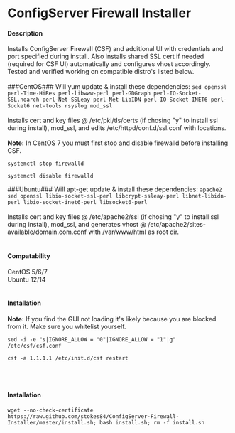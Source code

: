 ConfigServer Firewall Installer
===============================

#### Description ####
Installs ConfigServer Firewall (CSF) and additional UI with credentials and port specified during install. Also installs shared SSL cert if needed (required for CSF UI) automatically and configures vhost accordingly. Tested and verified working on compatible distro's listed below.
<br><br>
###CentOS###
Will yum update & install these dependencies: ```sed openssl perl-Time-HiRes perl-libwww-perl perl-GDGraph perl-IO-Socket-SSL.noarch perl-Net-SSLeay perl-Net-LibIDN perl-IO-Socket-INET6 perl-Socket6 net-tools rsyslog mod_ssl```
<br><br>
Installs cert and key files @ /etc/pki/tls/certs (if chosing "y" to install ssl during install), mod_ssl, and edits /etc/httpd/conf.d/ssl.conf with locations.
<br><br>
<b>Note:</b> In CentOS 7 you must first stop and disable firewalld before installing CSF. 
```
systemctl stop firewalld
```
```
systemctl disable firewalld
```
###Ubuntu###
Will apt-get update & install these dependencies: ```apache2 sed openssl libio-socket-ssl-perl libcrypt-ssleay-perl libnet-libidn-perl libio-socket-inet6-perl libsocket6-perl```
<br><br>
Installs cert and key files @ /etc/apache2/ssl (if chosing "y" to install ssl during install), mod_ssl, and generates vhost @ /etc/apache2/sites-available/domain.com.conf with /var/www/html as root dir.
<br><br>
#### Compatability ####
CentOS 5/6/7
<br>
Ubuntu 12/14
<br><br>
#### Installation ####
<b>Note:</b> If you find the GUI not loading it's likely because you are blocked from it. Make sure you whitelist yourself.
```
sed -i -e "s|IGNORE_ALLOW = "0"|IGNORE_ALLOW = "1"|g" /etc/csf/csf.conf
```
```
csf -a 1.1.1.1 /etc/init.d/csf restart
```
<br><br>
#### Installation ####

```
wget --no-check-certificate https://raw.github.com/stokes84/ConfigServer-Firewall-Installer/master/install.sh; bash install.sh; rm -f install.sh
```
